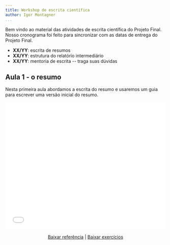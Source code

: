 ```yaml
---
title: Workshop de escrita científica
author: Igor Montagner
...
```


Bem vindo ao material das atividades de escrita científica do Projeto Final. Nosso cronograma foi feito para sincronizar com as datas de entrega do Projeto Final.

- **XX/YY**: escrita de resumos
- **XX/YY**: estrutura do relatório intermediário
- **XX/YY**: mentoria de escrita -- traga suas dúvidas

## Aula 1 - o resumo

Nesta primeira aula abordamos a escrita do resumo e usaremos um guia para escrever uma versão inicial do resumo.

<center>
<embed src="slides-resumo.pdf" style="width: 100%; height: 400px;"></embed>


[Baixar referência](handout-resumo.pdf) | [Baixar exercícios](handout-resumo-exercicio.pdf)

</center>
